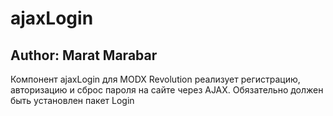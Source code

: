# ajaxLogin


Author: Marat Marabar 
--------------------

Компонент ajaxLogin для MODX Revolution реализует регистрацию, авторизацию и сброс пароля на сайте через AJAX.
Обязательно должен быть установлен пакет Login